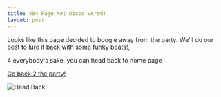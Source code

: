 ```yaml
---
title: 404 Page Not Disco-vered! 
layout: post
---
```


Looks like this page decided to boogie away from the party. We'll do our best to lure it back with some funky beats!, 

4 everybody's sake, you can head back to home page

[Go back 2 the party!](https://samet-bayat.github.io)



![Head Back](https://sdk.bitmoji.com/render/panel/20037257-100025018093_7-s5-v1.png?transparent=1&palette=1&scale=2)